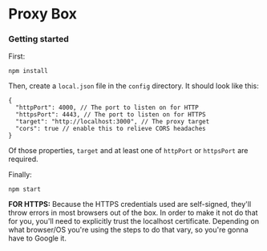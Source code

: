 # Proxy Box

### Getting started

First:
```
npm install
```

Then, create a `local.json` file in the `config` directory. It should look like this:
```jsonc
{
  "httpPort": 4000, // The port to listen on for HTTP
  "httpsPort": 4443, // The port to listen on for HTTPS
  "target": "http://localhost:3000", // The proxy target
  "cors": true // enable this to relieve CORS headaches
}
```
Of those properties, `target` and at least one of `httpPort` or `httpsPort` are required.

Finally:
```
npm start
```

**FOR HTTPS:** Because the HTTPS credentials used are self-signed, they'll throw errors in most browsers out of the box. In order to make it not do that for you, you'll need to explicitly trust the localhost certificate. Depending on what browser/OS you're using the steps to do that vary, so you're gonna have to Google it.

